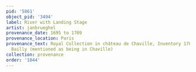 ```yaml
---
pid: '5861'
object_pid: '3494'
label: River with Landing Stage
artist: janbrueghel
provenance_date: 1695 to 1709
provenance_location: Paris
provenance_text: Royal Collection in château de Chaville, Inventory 1709 of Nicolas
  Bailly (mentioned as being in Chaville)
collection: provenance
order: '1044'
---
```

